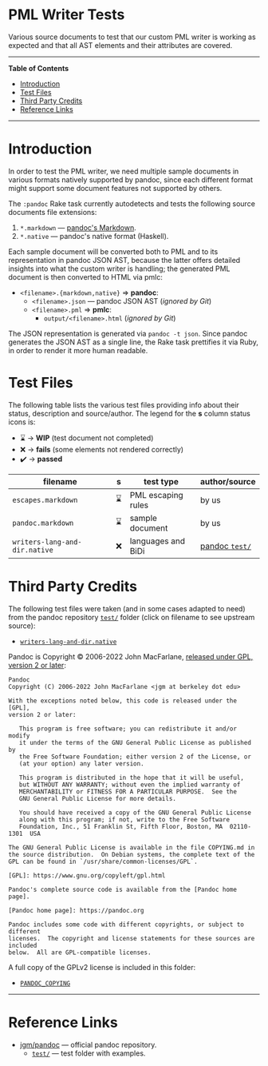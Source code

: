 # PML Writer Tests

Various source documents to test that our custom PML writer is working as expected and that all AST elements and their attributes are covered.


-----

**Table of Contents**

<!-- MarkdownTOC autolink="true" bracket="round" autoanchor="false" lowercase="only_ascii" uri_encoding="true" levels="1,2,3" -->

- [Introduction](#introduction)
- [Test Files](#test-files)
- [Third Party Credits](#third-party-credits)
- [Reference Links](#reference-links)

<!-- /MarkdownTOC -->

-----

# Introduction

In order to test the PML writer, we need multiple sample documents in various formats natively supported by pandoc, since each different format might support some document features not supported by others.

The `:pandoc` Rake task currently autodetects and tests the following source documents file extensions:

1. `*.markdown` — [pandoc's Markdown].
2. `*.native` — pandoc's native format (Haskell).

Each sample document will be converted both to PML and to its representation in pandoc JSON AST, because the latter offers detailed insights into what the custom writer is handling; the generated PML document is then converted to HTML via pmlc:

- `<filename>.{markdown,native}` &rArr; **pandoc**:
    + `<filename>.json` — pandoc JSON AST (_ignored by Git_)
    + `<filename>.pml` &rArr; **pmlc**:
        * `output/<filename>.html` (_ignored by Git_)

The JSON representation is generated via `pandoc -t json`.
Since pandoc generates the JSON AST as a single line, the Rake task prettifies it via Ruby, in order to render it more human readable.

# Test Files

The following table lists the various test files providing info about their status, description and source/author.
The legend for the **s** column status icons is:

- :hourglass: &rarr; **WIP** (test document not completed)
- :x: &rarr; **fails** (some elements not rendered correctly)
- :heavy_check_mark: &rarr; **passed**

|            filename           |      s      |     test type      |      author/source      |
|-------------------------------|-------------|--------------------|-------------------------|
| `escapes.markdown`            | :hourglass: | PML escaping rules | by us                   |
| `pandoc.markdown`             | :hourglass: | sample document    | by us                   |
| `writers-lang-and-dir.native` | :x:         | languages and BiDi | [pandoc `test/`][test/] |


# Third Party Credits

The following test files were taken (and in some cases adapted to need) from the pandoc repository [`test/`][test/] folder (click on filename to see upstream source):

- [`writers-lang-and-dir.native`][writers-lang-and-dir.native]

Pandoc is Copyright © 2006-2022 John MacFarlane, [released under GPL, version 2 or later]:

```
Pandoc
Copyright (C) 2006-2022 John MacFarlane <jgm at berkeley dot edu>

With the exceptions noted below, this code is released under the [GPL],
version 2 or later:

   This program is free software; you can redistribute it and/or modify
   it under the terms of the GNU General Public License as published by
   the Free Software Foundation; either version 2 of the License, or
   (at your option) any later version.

   This program is distributed in the hope that it will be useful,
   but WITHOUT ANY WARRANTY; without even the implied warranty of
   MERCHANTABILITY or FITNESS FOR A PARTICULAR PURPOSE.  See the
   GNU General Public License for more details.

   You should have received a copy of the GNU General Public License
   along with this program; if not, write to the Free Software
   Foundation, Inc., 51 Franklin St, Fifth Floor, Boston, MA  02110-1301  USA

The GNU General Public License is available in the file COPYING.md in
the source distribution.  On Debian systems, the complete text of the
GPL can be found in `/usr/share/common-licenses/GPL`.

[GPL]: https://www.gnu.org/copyleft/gpl.html

Pandoc's complete source code is available from the [Pandoc home page].

[Pandoc home page]: https://pandoc.org

Pandoc includes some code with different copyrights, or subject to different
licenses.  The copyright and license statements for these sources are included
below.  All are GPL-compatible licenses.
```

A full copy of the GPLv2 license is included in this folder:

- [`PANDOC_COPYING`][PANDOC_COPYING]


-------------------------------------------------------------------------------

# Reference Links

- [jgm/pandoc] — official pandoc repository.
    + [`test/`][test/] — test folder with examples.

<!-----------------------------------------------------------------------------
                               REFERENCE LINKS
------------------------------------------------------------------------------>

[released under GPL, version 2 or later]: https://github.com/jgm/pandoc/blob/master/COPYING.md "View full text of GPLv2 license at pandoc's repository"

[PANDOC_COPYING]: ./PANDOC_COPYING "View full text of GPLv2"

<!-- pandoc -->

[pandoc repository]: https://github.com/jgm/pandoc "Visit pandoc repository at GitHub"
[jgm/pandoc]: https://github.com/jgm/pandoc "Visit pandoc repository at GitHub"
[test/]: https://github.com/jgm/pandoc/tree/master/test "pandoc repository » 'test/' folder"

[pandoc's Markdown]: https://pandoc.org/MANUAL.html#pandocs-markdown "Learn more about pandoc's Markdown flavour"

<!-- upstream links -->

[writers-lang-and-dir.native]: https://github.com/jgm/pandoc/blob/18ab8642692caca2716fd9b5a0e6dbfd3d9cf9cc/test/writers-lang-and-dir.native "View upstream source at pandoc repository"

<!-- EOF -->
